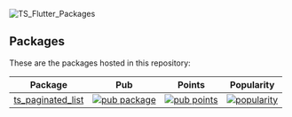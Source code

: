 ![TS_Flutter_Packages](https://github.com/Tim-Solution/ts-flutter-packages/assets/89051381/0f68ed14-04d5-41b8-b21e-03d8cc8b96e7)


## Packages

These are the packages hosted in this repository:

| Package | Pub | Points | Popularity |
|---------|-----|--------|------------|
| [ts\_paginated\_list](./pkgs/ts_paginated_list/) | [![pub package](https://img.shields.io/pub/v/ts_paginated_list.svg)](https://pub.dev/packages/ts_paginated_list) | [![pub points](https://img.shields.io/pub/points/ts_paginated_list)](https://pub.dev/packages/ts_paginated_list/score) | [![popularity](https://img.shields.io/pub/popularity/ts_paginated_list)](https://pub.dev/packages/ts_paginated_list/score) |
